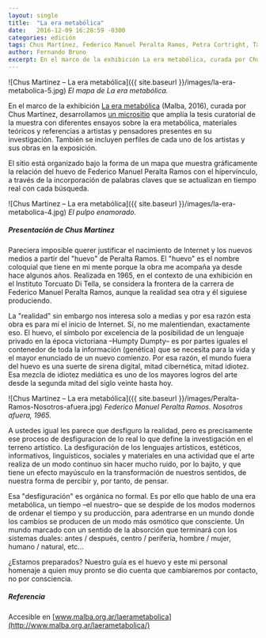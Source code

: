 ```yaml
---
layout: single
title:  "La era metabólica"
date:   2016-12-09 16:28:59 -0300
categories: edición
tags: Chus Martínez, Federico Manuel Peralta Ramos, Petra Cortright, Takeshi Murata
author: Fernando Bruno
excerpt: En el marco de la exhibición La era metabólica, curada por Chus Martínez en Malba, desarrollamos un micrositio que amplía la tesis curatorial de la muestra con diferentes ensayos sobre la era metabólica, materiales teóricos y referencias a artistas y pensadores presentes en su investigación. También se incluyen perfiles de cada uno de los artistas y sus obras en la exposición..
---
```


![Chus Martinez – La era metabólica]({{ site.baseurl }}/images/la-era-metabolica-5.jpg)
*El mapa de La era metabólica.*

En el marco de la exhibición [La era metabólica](https://malba.org.ar/evento/la-era-metabolica/) (Malba, 2016), curada por Chus Martínez, desarrollamos [un micrositio](http://www.malba.org.ar/laerametabolica/) que amplía la tesis curatorial de la muestra con diferentes ensayos sobre la era metabólica, materiales teóricos y referencias a artistas y pensadores presentes en su investigación. También se incluyen perfiles de cada uno de los artistas y sus obras en la exposición.

El sitio está organizado bajo la forma de un mapa que muestra gráficamente la relación del huevo de Federico Manuel Peralta Ramos con el hípervínculo, a través de la incorporación de palabras claves que se actualizan en tiempo real con cada búsqueda.

![Chus Martinez – La era metabólica]({{ site.baseurl }}/images/la-era-metabolica-4.jpg)
*El pulpo enamorado.*

##### Presentación de Chus Martínez

Pareciera imposible querer justificar el nacimiento de Internet y los nuevos medios a partir del "huevo" de Peralta Ramos. El "huevo" es el nombre coloquial que tiene en mi mente porque la obra me acompaña ya desde hace algunos años. Realizada en 1965, en el contexto de una exhibición en el Instituto Torcuato Di Tella, se considera la frontera de la carrera de Federico Manuel Peralta Ramos, aunque la realidad sea otra y él siguiese produciendo.

La "realidad" sin embargo nos interesa solo a medias y por esa razón esta obra es para mí el inicio de Internet. Sí, no me malentiendan, exactamente eso. El huevo, el símbolo por excelencia de la posibilidad de un lenguaje privado en la época victoriana –Humpty Dumpty– es por partes iguales el contenedor de toda la información (genética) que se necesita para la vida y el mayor enunciado de un nuevo comienzo. Por esa razón, el mundo fuera del huevo es una suerte de sirena digital, mitad cibernética, mitad idiotez. Esa mezcla de idiotez mediática es uno de los mayores logros del arte desde la segunda mitad del siglo veinte hasta hoy.

![Chus Martinez – La era metabólica]({{ site.baseurl }}/images/Peralta-Ramos-Nosotros-afuera.jpg)
*Federico Manuel Peralta Ramos. _Nosotros afuera_, 1965.*

A ustedes igual les parece que desfiguro la realidad, pero es precisamente ese proceso de desfiguracion de lo real lo que define la investigación en el terreno artístico. La desfiguración de los lenguajes artísticos, estéticos, informativos, linguísticos, sociales y materiales en una actividad que el arte realiza de un modo continuo sin hacer mucho ruido, por lo bajito, y que tiene un efecto mayúsculo en la transformación de nuestros sentidos, de nuestra forma de percibir y, por tanto, de pensar.

Esa "desfiguración" es orgánica no formal. Es por ello que hablo de una era metabólica, un tiempo –el nuestro– que se despide de los modos modernos de ordenar el tiempo y su producción, para adentrarse en un mundo donde los cambios se producen de un modo más osmótico que consciente. Un mundo marcado con un sentido de la absorción que terminará con los sistemas duales: antes / después, centro / periferia, hombre / mujer, humano / natural, etc...

¿Estamos preparados? Nuestro guía es el huevo y este mi personal homenaje a quien muy pronto se dio cuenta que cambiaremos por contacto, no por consciencia.

##### Referencia

Accesible en [www.malba.org.ar/laerametabolica](http://www.malba.org.ar/laerametabolica/)
